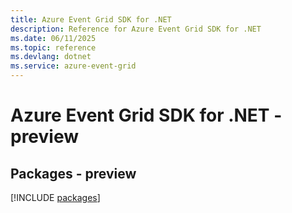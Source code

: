 ```yaml
---
title: Azure Event Grid SDK for .NET
description: Reference for Azure Event Grid SDK for .NET
ms.date: 06/11/2025
ms.topic: reference
ms.devlang: dotnet
ms.service: azure-event-grid
---
```

# Azure Event Grid SDK for .NET - preview
## Packages - preview
[!INCLUDE [packages](event-grid-index.md)]
